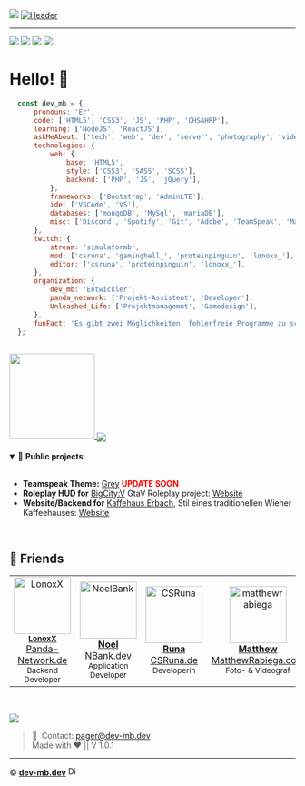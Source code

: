 ![](https://hit.yhype.me/github/profile?user_id=50833616)
[![Header](https://cdn.mbdev.cc/cdn/mb/banner.png "Header")](https://dev-mb.dev/)

<hr>

<a href="https://twitter.com/SimulatorMB" target="_blank"><img src="https://img.shields.io/badge/Twitter-1DA1F2?style=for-the-badge&logo=twitter&logoColor=white"/></a> 
<a href="https://discord.com/users/301367379303333888" target="_blank"><img src="https://img.shields.io/badge/Discord-7289DA?style=for-the-badge&logo=discord&logoColor=white"/></a> 
<a href="https://codepen.io/dev-mb" target="_blank"><img src="https://img.shields.io/badge/Codepen-000000?style=for-the-badge&logo=codepen&logoColor=white"/></a>
<a href="https://paypal.me/simulatormb" target="_blank"><img src="https://img.shields.io/badge/PayPal-00457C?style=for-the-badge&logo=paypal&logoColor=whitee"/></a> 
<br>

# Hello! 👋

```javascript
  const dev_mb = {
      pronouns: 'Er',
      code: ['HTML5', 'CSS3', 'JS', 'PHP', 'CHSAHRP'],
      learning: ['NodeJS', 'ReactJS'],
      askMeAbout: ['tech', 'web', 'dev', 'server', 'photography', 'videography', 'sound-technique', 'fire', 'rescue'],
      technologies: {
          web: {
              base: 'HTML5',
              style: ['CSS3', 'SASS', 'SCSS'],
              backend: ['PHP', 'JS', 'jQuery'],
          },
          frameworks: ['Bootstrap', 'AdminLTE'],
          ide: ['VSCode', 'VS'],
          databases: ['mongoDB', 'MySql', 'mariaDB'],
          misc: ['Discord', 'Spotify', 'Git', 'Adobe', 'TeamSpeak', 'Markdown', 'Bootstrap', 'Font Awesome']
      },
      twitch: {
          stream: 'simulatormb',
          mod: ['csruna', 'gaminghell_', 'proteinpinguin', 'lonoxx_'],
          editor: ['csruna', 'proteinpinguin', 'lonoxx_'],
      },
      organization: {
          dev_mb: 'Entwickler',
          panda_network: ['Projekt-Assistent', 'Developer'],
          Unleashed_Life: ['Projektmanagemnt', 'Gamedesign'],
      },
      funFact: 'Es gibt zwei Möglichkeiten, fehlerfreie Programme zu schreiben; nur die dritte funktioniert'
  };
```
<br>

<a href="https://github.com/dev-mb/">
  <img height="150rem" src="https://github-readme-stats.vercel.app/api?username=dev-mb&theme=dark&count_private=true&include_all_commits=true" />
</a>

<a href="https://github.com/dev-mb/">
  <img align="center" src="https://github-readme-stats.vercel.app/api/wakatime?username=devmb&layout=compact&theme=dark" />
</a>

<br>
<br>

<details open>
 <summary> 📕  <b>Public projects</b>: </summary>
<br>
  <ul>
    <li><b>Teamspeak Theme:</b> <a href="https://myteamspeak.com/addons/7e6e361a-1743-4dd1-8430-8162f0f77e8f">Grey</a> <b style="color: red;">UPDATE SOON</b></li>
    <li><b>Roleplay HUD for</b> <a href="https://bigcityv.de">BigCity:V</a> GtaV Roleplay project: <a href="https://bigcityv.de">Website</a></li>
    <li><b>Website/Backend for</b> <a href="https://kaffeehaus-erbach.de">Kaffehaus Erbach</a>, Stil eines traditionellen Wiener Kaffeehauses: <a href="https://kaffeehaus-erbach.de">Website</a></li>
 </ul>
</details>
<br />


## 👾 Friends

<table>
  <tr>
    <td align="center">
      <a href="https://github.com/LonoxX"><img src="https://avatars3.githubusercontent.com/u/35597628?v=4" width="100px;" alt="LonoxX"/></a><br/>
        <sub><b><a href="https://github.com/LonoxX">LonoxX</a></b></sub><br /><a href="https://panda-network.de">Panda-Network.de</a></br><small>Backend Developer</small>
    </td>
    <td align="center">
      <a href="https://github.com/NoelBank"><img src="https://avatars.githubusercontent.com/u/24194246?v=4" width="100px;" alt="NoelBank"/><br/>
        <sub><b><a href="https://github.com/NoelBank">Noel</a></b></sub><br /><a href="https://nbank.dev">NBank.dev</a></br><small>Application Developer</small>
    </td>
    <td align="center">
      <a href="https://github.com/csruna"><img src="https://avatars.githubusercontent.com/u/58478174?v=4" width="100px;" alt="CSRuna"/><br/>
        <sub><b><a href="https://github.com/csruna">Runa</a></b></sub><br /><a href="https://csruna.de">CSRuna.de</a></br><small>Developerin</small>
    </td>
    <td align="center">
      <a href="https://github.com/matthewrabiega"><img src="https://avatars.githubusercontent.com/u/69539728?v=4" width="100px;" alt="matthewrabiega"/><br/>
        <sub><b><a href="https://github.com/matthewrabiega">Matthew</a></b></sub><br /><a href="https://matthewrabiega.com">MatthewRabiega.com</a></br><small>Foto- & Videograf</small>
    </td>
    <td align="center">
      <a href="https://www.instagram.com/lauras_stern_sternenfotografie/"><img src="https://cdn.mbdev.cc/cdn/github-sternenfotografie.jpg" width="100px;" alt="laura-christin"/><br/>
        <sub><b><a href="https://www.instagram.com/lauras_stern_sternenfotografie/">Laura</a></b></sub><br />
        <a href="https://sternenfotografie.weebly.com">Sternenfotografie...</a></br><small>Fotografin<small>
    </td>
  </tr>
</table>

</br>

[![](https://komarev.com/ghpvc/?style=flat-square&username=dev-mb&color=333333)](https://mbdev.cc/github)

> 📧&nbsp; Contact: <a href="mailto:pager@dev-mb.dev">pager@dev-mb.dev</a><br>
> Made with ❤️ || V 1.0.1 <br>

<hr>

© <a href="https://dev-mb.dev"><b>dev-mb.dev</b></a> <img alt="Discord-Bot" width="16px" src="https://cdn.mbdev.cc/cdn/mb/logo.svg">